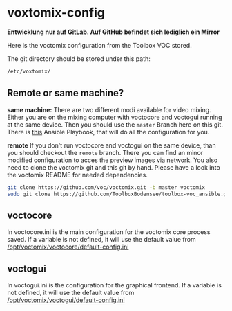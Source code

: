  voxtomix-config
==============

**Entwicklung nur auf [GitLab](https://gitlab.com/ToolboxBodensee/streaming/voctomix-config). Auf GitHub befindet sich lediglich ein Mirror**

Here is the voctomix configuration from the Toolbox VOC stored.

The git directory should be stored under this path:

```bash
/etc/voxtomix/
```

 Remote or same machine?
------------------------
**same machine:**
There are two different modi available for video mixing.
Either you are on the mixing computer with voctocore and voctogui running at the same device. Then you should use the ``master`` Branch here on this git.
There is [this](https://github.com/ToolboxBodensee/toolbox-voc_ansible) Ansible Playbook, that will do all the configuration for you.

**remote**
If you don't run voctocore and voctogui on the same device, than you should checkout the ``remote`` branch.
There you can find an minor modified configuration to acces the preview images via network.
You also need to clone the voctomix git and this git by hand. Please have a look into the voctomix README for needed dependencies.
```bash
git clone https://github.com/voc/voctomix.git -b master voctomix
sudo git clone https://github.com/ToolboxBodensee/toolbox-voc_ansible.git -b remote /etc/voctomix

```

 voctocore
---------
In voctocore.ini is the main configuration for the voctomix core process saved.
If a variable is not defined, it will use the default value from [/opt/voctomix/voctocore/default-config.ini](https://github.com/voc/voctomix/blob/master/voctocore/default-config.ini)

 voctogui
---------
In voctogui.ini is the configuration for the graphical frontend.
If a variable is not defined, it will use the default value from [/opt/voctomix/voctogui/default-config.ini](https://github.com/voc/voctomix/blob/master/voctogui/default-config.ini)

